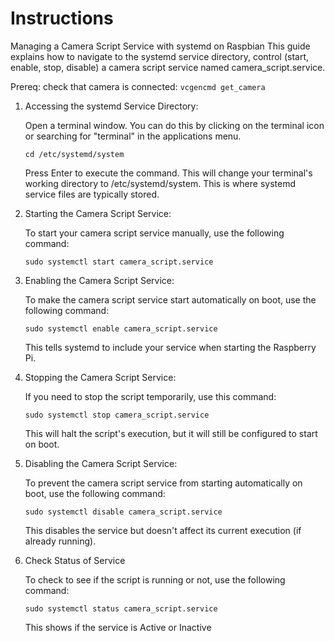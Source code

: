 # Instructions

Managing a Camera Script Service with systemd on Raspbian
This guide explains how to navigate to the systemd service directory, control (start, enable, stop, disable) a camera script service named camera_script.service.

Prereq: check that camera is connected: `vcgencmd get_camera`

1. Accessing the systemd Service Directory:

   Open a terminal window. You can do this by clicking on the terminal icon or searching for "terminal" in the applications menu.

   `cd /etc/systemd/system`  
   
   Press Enter to execute the command. This will change your terminal's working directory to /etc/systemd/system. This is where systemd service files are typically stored.
  
2. Starting the Camera Script Service:

    To start your camera script service manually, use the following command:

    `sudo systemctl start camera_script.service`  

3. Enabling the Camera Script Service:

   To make the camera script service start automatically on boot, use the following command:

   `sudo systemctl enable camera_script.service`  

   This tells systemd to include your service when starting the Raspberry Pi.
  
4. Stopping the Camera Script Service:

   If you need to stop the script temporarily, use this command:

   `sudo systemctl stop camera_script.service`

   This will halt the script's execution, but it will still be configured to start on boot.
   
5. Disabling the Camera Script Service:

   To prevent the camera script service from starting automatically on boot, use the following command:

   `sudo systemctl disable camera_script.service`

   This disables the service but doesn't affect its current execution (if already running).

6. Check Status of Service

   To check to see if the script is running or not, use the following command:

   `sudo systemctl status camera_script.service`

   This shows if the service is Active or Inactive 
